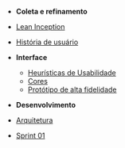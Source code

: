 * **Coleta e refinamento**
* [Lean Inception](coleta/lean.md)
* [História de usuário](coleta/prototipo.md)

* **Interface**
	* [Heurísticas de Usabilidade](interface/heuristicas_usabilidade.md)
	* [Cores](interface/cores.md)
	* [Protótipo de alta fidelidade](interface/prototipo.md)

* **Desenvolvimento**
* [Arquitetura](desenvolvimento/documento_arquitetura.md)
* [Sprint 01](desenvolvimento/sprint01.md)

